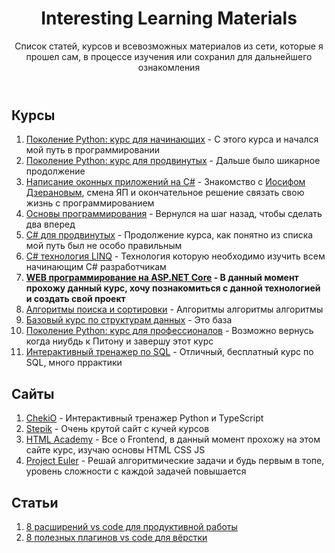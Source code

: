 <body>
    <header>
        <h1>Interesting Learning Materials</h1>
        <p>
            Список статей, курсов и всевозможных материалов из сети, которые я прошел сам, в процессе изучения или
            сохранил для дальнейшего ознакомления
        </p>
    </header>
    <main>
        <section>
            <h2>Курсы</h2>
            <ol>
                <li>
                    <a href="https://stepik.org/course/58852/info" target="_blank">Поколение Python: курс для
                        начинающих</a>
                    - С этого курса и начался мой путь в программировании
                </li>
                <li>
                    <a href="https://stepik.org/course/68343/info" target="_blank">Поколение Python: курс для
                        продвинутых</a>
                    - Дальше было шикарное продолжение
                </li>
                <li>
                    <a href="https://stepik.org/course/58658/info" target="_blank">Написание оконных приложений на
                        C#</a>
                    - Знакомство с <a href="https://github.com/JosefDzeranov" target="_blank">Иосифом Дзерановым</a>,
                    смена ЯП и
                    окончательное решение связать свою жизнь с программированием
                </li>
                <li>
                    <a href="https://stepik.org/course/5482/info" target="_blank">Основы программирования</a>
                    - Вернулся на шаг назад, чтобы сделать два вперед
                </li>
                <li>
                    <a href="https://stepik.org/course/84983/info" target="_blank">C# для продвинутых</a>
                    - Продолжение курса, как понятно из списка мой путь был не особо правильным
                </li>
                <li>
                    <a href="https://stepik.org/course/87924/info" target="_blank">C# технология LINQ</a>
                    - Технология которую необходимо изучить всем начинающим C# разработчикам
                </li>
                <li><b>
                        <a href="https://stepik.org/course/58659/info" target="_blank">WEB программирование на ASP.NET
                            Core</a>
                        - В данный момент прохожу данный курс, хочу познакомиться с данной технологией и создать свой
                        проект
                    </b></li>
                <li>
                    <a href="https://stepik.org/course/23981/info" target="_blank">Алгоритмы поиска и сортировки</a>
                    - Алгоритмы алгоритмы алгоритмы
                </li>
                <li>
                    <a href="https://stepik.org/course/55971/info" target="_blank">Базовый курс по структурам данных</a>
                    - Это база
                </li>
                <li>
                    <a href="https://stepik.org/course/82541/info" target="_blank">Поколение Python: курс для
                        профессионалов</a>
                    - Возможно вернусь когда ниубдь к Питону и завершу этот курс
                </li>
                <li>
                    <a href="https://stepik.org/course/63054/info" target="_blank">Интерактивный тренажер по SQL</a>
                    - Отличный, бесплатный курс по SQL, много пррактики
                </li>
            </ol>
        </section>
        <section>
            <h2>Сайты</h2>
            <ol>
                <li>
                    <a href="https://checkio.org/">ChekiO</a>
                    - Интерактивный тренажер Python и TypeScript
                </li>
                <li>
                    <a href="https://stepik.org" target="_blank">Stepik</a>
                    - Очень крутой сайт с кучей курсов
                </li>
                <li>
                    <a href="https://htmlacademy.ru" target="_blank">HTML Academy</a>
                    - Все о Frontend, в данный момент прохожу на этом сайте курс, изучаю основы HTML CSS JS
                </li>
                <li>
                    <a href="https://projecteuler.net" target="_blank">Project Euler</a>
                    - Решай алгоритмические задачи и будь первым в топе, уровень сложности с каждой задачей повышается
                </li>
            </ol>
        </section>
        <section>
            <h2>Статьи</h2>
            <ol>
                <li>
                    <a href="https://htmlacademy.ru/blog/soft/efficient-vs-code-plugins" target="_blank">8 расширений vs
                        code для продуктивной работы</a>
                </li>
                <li>
                    <a href="https://htmlacademy.ru/blog/soft/vscode-addons"
                        target="_blank">8 полезных плагинов vs code для вёрстки</a>
                </li>
            </ol>
        </section>
    </main>
    <footer>
    </footer>
</body>

